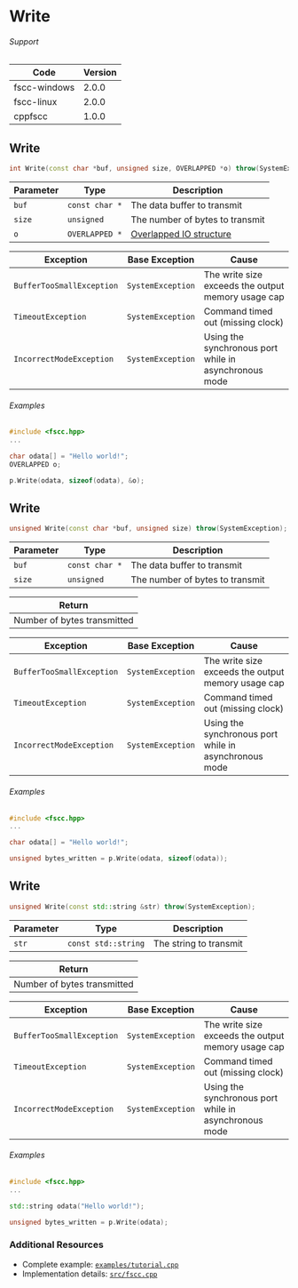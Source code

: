 # Write

###### Support
| Code | Version |
| ---- | ------- |
| fscc-windows | 2.0.0 |
| fscc-linux | 2.0.0 |
| cppfscc | 1.0.0 |


## Write
```c++
int Write(const char *buf, unsigned size, OVERLAPPED *o) throw(SystemException);
```

| Parameter | Type | Description |
| --------- | ---- | ----------- |
| `buf` | `const char *` | The data buffer to transmit |
| `size` | `unsigned` | The number of bytes to transmit |
| `o` | `OVERLAPPED *` | [Overlapped IO structure](http://msdn.microsoft.com/en-us/library/windows/desktop/ms686358.aspx) |

| Exception | Base Exception | Cause |
| --------- | -------------- | ----- |
| `BufferTooSmallException` | `SystemException` | The write size exceeds the output memory usage cap |
| `TimeoutException` | `SystemException` | Command timed out (missing clock) |
| `IncorrectModeException` | `SystemException` | Using the synchronous port while in asynchronous mode |


###### Examples
```c++
#include <fscc.hpp>
...

char odata[] = "Hello world!";
OVERLAPPED o;

p.Write(odata, sizeof(odata), &o);
```

## Write
```c++
unsigned Write(const char *buf, unsigned size) throw(SystemException);
```

| Parameter | Type | Description |
| --------- | ---- | ----------- |
| `buf` | `const char *` | The data buffer to transmit |
| `size` | `unsigned` | The number of bytes to transmit |

| Return |
| ------ |
| Number of bytes transmitted |

| Exception | Base Exception | Cause |
| --------- | -------------- | ----- |
| `BufferTooSmallException` | `SystemException` | The write size exceeds the output memory usage cap |
| `TimeoutException` | `SystemException` | Command timed out (missing clock) |
| `IncorrectModeException` | `SystemException` | Using the synchronous port while in asynchronous mode |

###### Examples
```c++
#include <fscc.hpp>
...

char odata[] = "Hello world!";

unsigned bytes_written = p.Write(odata, sizeof(odata));
```

## Write
```c++
unsigned Write(const std::string &str) throw(SystemException);
```

| Parameter | Type | Description |
| --------- | ---- | ----------- |
| `str` | `const std::string` | The string to transmit |

| Return |
| ------ |
| Number of bytes transmitted |

| Exception | Base Exception | Cause |
| --------- | -------------- | ----- |
| `BufferTooSmallException` | `SystemException` | The write size exceeds the output memory usage cap |
| `TimeoutException` | `SystemException` | Command timed out (missing clock) |
| `IncorrectModeException` | `SystemException` | Using the synchronous port while in asynchronous mode |

###### Examples
```c++
#include <fscc.hpp>
...

std::string odata("Hello world!");

unsigned bytes_written = p.Write(odata);
```


### Additional Resources
- Complete example: [`examples/tutorial.cpp`](../examples/tutorial.cpp)
- Implementation details: [`src/fscc.cpp`](../src/fscc.cpp)